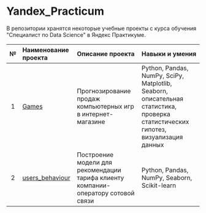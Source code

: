 # Yandex_Practicum
В репозитории хранятся некоторые учебные проекты с курса обучения "Специалист по Data Science" в Яндекс Практикуме.

| № | Наименование проекта | Описание проекта | Навыки и умения |
|:-:|:--------------------|:-----------------|:----------------|
| 1 | [Games](https://github.com/fortuna26/Yandex_Practicum/tree/main/Games)| Прогнозирование продаж компьютерных игр в интернет-магазине | Python, Pandas, NumPy, SciPy, Matplotlib, Seaborn, описательная статистика, проверка статистических гипотез, визуализация данных                 |
| 2  | [users_behaviour](https://github.com/fortuna26/Yandex_Practicum/tree/main/users_behavior)| Построение модели для рекомендации тарифа клиенту компании-оператору сотовой связи | Python, Pandas, NumPy, Seaborn, Scikit-learn |
